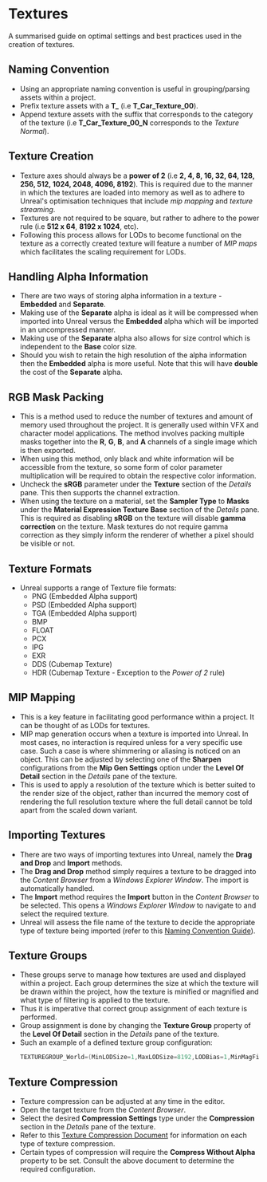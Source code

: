 # Textures

A summarised guide on optimal settings and best practices used in the creation of textures.

## Naming Convention
   * Using an appropriate naming convention is useful in grouping/parsing assets within a project.
   * Prefix texture assets with a **T_** (i.e **T_Car_Texture_00**).
   * Append texture assets with the suffix that corresponds to the category of the texture (i.e **T_Car_Texture_00_N** corresponds to the *Texture Normal*).

## Texture Creation
   * Texture axes should always be a **power of 2** (i.e **2, 4, 8, 16, 32, 64, 128, 256, 512, 1024, 2048, 4096, 8192**). This is required due to the manner in which the textures are loaded into memory as well as to adhere to Unreal's optimisation techniques that include *mip mapping* and *texture streaming*.
   * Textures are not required to be square, but rather to adhere to the power rule (i.e **512 x 64**, **8192 x 1024**, etc).
   * Following this process allows for LODs to become functional on the texture as a correctly created texture will feature a number of *MIP maps* which facilitates the scaling requirement for LODs.

## Handling Alpha Information
   * There are two ways of storing alpha information in a texture - **Embedded** and **Separate**.
   * Making use of the **Separate** alpha is ideal as it will be compressed when imported into Unreal versus the **Embedded** alpha which will be imported in an uncompressed manner.
   * Making use of the **Separate** alpha also allows for size control which is independent to the **Base** color size.
   * Should you wish to retain the high resolution of the alpha information then the **Embedded** alpha is more useful. Note that this will have **double** the cost of the **Separate** alpha.

## RGB Mask Packing
   * This is a method used to reduce the number of textures and amount of memory used throughout the project. It is generally used within VFX and character model applications. The method involves packing multiple masks together into the **R**, **G**, **B**, and **A** channels of a single image which is then exported.
   * When using this method, only black and white information will be accessible from the texture, so some form of color parameter multiplication will be required to obtain the respective color information.
   * Uncheck the **sRGB** parameter under the **Texture** section of the *Details* pane. This then supports the channel extraction.
   * When using the texture on a material, set the **Sampler Type** to **Masks** under the **Material Expression Texture Base** section of the *Details* pane. This is required as disabling **sRGB** on the texture will disable **gamma correction** on the texture. Mask textures do not require gamma correction as they simply inform the renderer of whether a pixel should be visible or not.

## Texture Formats
   * Unreal supports a range of Texture file formats:
     * PNG (Embedded Alpha support)
     * PSD (Embedded Alpha support)
     * TGA (Embedded Alpha support)
     * BMP
     * FLOAT
     * PCX
     * IPG
     * EXR
     * DDS (Cubemap Texture)
     * HDR (Cubemap Texture - Exception to the *Power of 2* rule)

## MIP Mapping
   * This is a key feature in facilitating good performance within a project. It can be thought of as LODs for textures.
   * MIP map generation occurs when a texture is imported into Unreal. In most cases, no interaction is required unless for a very specific use case. Such a case is where shimmering or aliasing is noticed on an object. This can be adjusted by selecting one of the **Sharpen** configurations from the **Mip Gen Settings** option under the **Level Of Detail** section in the *Details* pane of the texture.
   * This is used to apply a resolution of the texture which is better suited to the render size of the object, rather than incurred the memory cost of rendering the full resolution texture where the full detail cannot be told apart from the scaled down variant.

<a name="importing-textures"></a>

## Importing Textures
   * There are two ways of importing textures into Unreal, namely the **Drag and Drop** and **Import** methods.
   * The **Drag and Drop** method simply requires a texture to be dragged into the *Content Browser* from a *Windows Explorer Window*. The import is automatically handled.
   * The **Import** method requires the **Import** button in the *Content Browser* to be selected. This opens a *Windows Explorer Window* to navigate to and select the required texture.
   * Unreal will assess the file name of the texture to decide the appropriate type of texture being imported (refer to this [Naming Convention Guide](https://github.com/Allar/ue4-style-guide#anc)).

## Texture Groups
   * These groups serve to manage how textures are used and displayed within a project. Each group determines the size at which the texture will be drawn within the project, how the texture is minified or magnified and what type of filtering is applied to the texture.
   * Thus it is imperative that correct group assignment of each texture is performed.
   * Group assignment is done by changing the **Texture Group** property of the **Level Of Detail** section in the *Details* pane of the texture.
   * Such an example of a defined texture group configuration:  
        ```cpp
        TEXTUREGROUP_World=(MinLODSize=1,MaxLODSize=8192,LODBias=1,MinMagFilter=aniso,MipFilter=point)
        ```

## Texture Compression
  * Texture compression can be adjusted at any time in the editor.
  * Open the target texture from the *Content Browser*.
  * Select the desired **Compression Settings** type under the **Compression** section in the *Details* pane of the texture.
  * Refer to this [Texture Compression Document](https://docs.unrealengine.com/en-us/Editor/Content/Types/Textures/TextureCompressionSettings) for information on each type of texture compression.
  * Certain types of compression will require the **Compress Without Alpha** property to be set. Consult the above document to determine the required configuration.